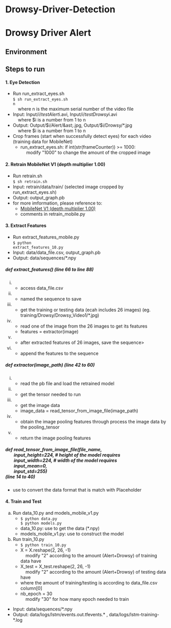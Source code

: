 # Drowsy-Driver-Detection

# Drowsy Driver Alert

## Environment

## Steps to run
#### 1. Eye Detection
* Run run_extract_eyes.sh<br>
<code>$ sh run_extract_eyes.sh n</code><br>
&nbsp;&nbsp;&nbsp;&nbsp;where n is the maximum serial number of the video file
* Input: Input/$i/testAlert$i.avi, Input/$i/testDrowsy$i.avi<br>
&nbsp;&nbsp;&nbsp;&nbsp;where $i is a number from 1 to n
* Output: Output/$i/Alert/&ast;.jpg, Output/$i/Drowsy/&ast;.jpg<br>
&nbsp;&nbsp;&nbsp;&nbsp;where $i is a number from 1 to n
* Crop frames (start when successfully detect eyes) for each video (training data for MobileNet)
	* run_extract_eyes.sh: if int(str(frameCounter)) >= 1000:<br>
	&emsp; modify "1000" to change the amount of the cropped image

#### 2. Retrain MobileNet V1 (depth multiplier 1.00)
* Run retrain.sh <br>
<code>$ sh retrain.sh</code>
* Input: retrain/data/train/	(selected image cropped by run_extract_eyes.sh)
* Output: output_graph.pb
* for more imformation, please reference to:
	* [MobileNet V1 (depth multiplier 1.00)](https://www.tensorflow.org/hub/tutorials/image_retraining)
	* comments in retrain_mobile.py

#### 3. Extract Features
* Run extract_features_mobile.py<br>
<code>$ python extract_features_10.py</code>
* Input: data/data_file.csv, output_graph.pb
* Output: data/sequences/*.npy

##### def extract_features() (line 66 to line 88)
<ol style="list-style-type:lower-roman;">
<li><ul><li>access data_file.csv</li></ul></li>
<li><ul><li>named the sequence to save</li></ul></li>
<li><ul><li>get the training or testing data (ecah includes 26 images) (eg. training/Drowsy/Drowsy_Video1/*.jpg)</li></ul></li>
<li><ul><li>read one of the image from the 26 images to get its features</li><li>
features = extractor(image)</li></ul></li>
<li><ul><li>after extracted features of 26 images, save the sequence></li></ul></li>
<li><ul><li>append the features to the sequence</li></ul></li>
</ol>

##### def extractor(image_path) (line 42 to 60)
<ol style="list-style-type:lower-roman;">
  <li><ul><li>read the pb file and load the retrained model</li></ul></li>
  <li><ul><li>get the tensor needed to run</li></ul></li>
  <li><ul><li>get the image data</li><li>
  image_data = read_tensor_from_image_file(image_path)</li></ul></li>
  <li><ul><li>obtain the image pooling features through process the image data by the pooling_tensor</li></ul></li>
  <li><ul><li>return the image pooling features</li></ul></li>
</ol>

##### def read_tensor_from_image_file(file_name,<br>&nbsp;&nbsp;&nbsp;&nbsp;&nbsp;&nbsp;&nbsp;&nbsp;input_height=224, # height of the model requires<br>&nbsp;&nbsp;&nbsp;&nbsp;&nbsp;&nbsp;&nbsp;&nbsp;input_width=224,  # width of the model requires<br>&nbsp;&nbsp;&nbsp;&nbsp;&nbsp;&nbsp;&nbsp;&nbsp;input_mean=0,<br>&nbsp;&nbsp;&nbsp;&nbsp;&nbsp;&nbsp;&nbsp;&nbsp;input_std=255)<br>(line 14 to 40)
* use to convert the data format that is match with Placeholder
		
#### 4. Train and Test
<ol style="list-style-type:lower-alpha;">
  <li>Run data_10.py and models_mobile_v1.py<ul>
  	<li><code>$ python data.py<br>$ python models.py</code></li>
    <li>data_10.py: use to get the data (&ast;.npy)</li>
    <li>models_mobile_v1.py: use to construct the model</li>
  </ul></li>
  <li>Run train_10.py<ul>
  	<li><code>$ python train_10.py</code></li>
    <li>X = X.reshape(2, 26, -1)<br>&nbsp;&nbsp;&nbsp;&nbsp;modify "2" according to the amount (Alert+Drowsy) of training data have</li>
    <li>X_test = X_test.reshape(2, 26, -1)<br>&nbsp;&nbsp;&nbsp;&nbsp;modify "2" according to the amount (Alert+Drowsy) of testing data have</li>
    <li>where the amount of training/testing is according to data_file.csv column[0]</li>
    <li>nb_epoch = 30<br>&nbsp;&nbsp;&nbsp;&nbsp;modify "30" for how many epoch needed to train</li>
  </ul></li>
</ol>

* Input: data/sequences/&ast;.npy
* Output: data/logs/lstm/events.out.tfevents.* , data/logs/lstm-training-*.log
